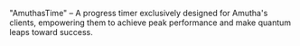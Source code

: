 "AmuthasTime" – A progress timer exclusively designed for Amutha's clients, empowering them to achieve peak performance and make quantum leaps toward success.
